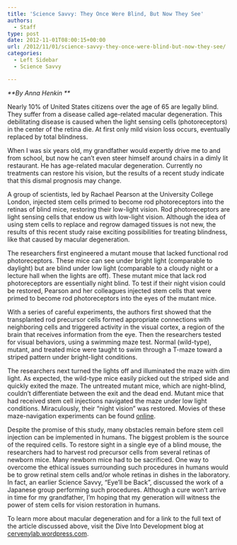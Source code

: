 ```yaml
---
title: 'Science Savvy: They Once Were Blind, But Now They See'
authors: 
  - Staff
type: post
date: 2012-11-01T08:00:15+00:00
url: /2012/11/01/science-savvy-they-once-were-blind-but-now-they-see/
categories:
  - Left Sidebar
  - Science Savvy

---
```

_**By Anna Henkin **_

Nearly 10% of United States citizens over the age of 65 are legally blind. They suffer from a disease called age-related macular degeneration. This debilitating disease is caused when the light sensing cells (photoreceptors) in the center of the retina die. At first only mild vision loss occurs, eventually replaced by total blindness.

When I was six years old, my grandfather would expertly drive me to and from school, but now he can’t even steer himself around chairs in a dimly lit restaurant. He has age-related macular degeneration. Currently no treatments can restore his vision, but the results of a recent study indicate that this dismal prognosis may change.

A group of scientists, led by Rachael Pearson at the University College London, injected stem cells primed to become rod photoreceptors into the retinas of blind mice, restoring their low-light vision. Rod photoreceptors are light sensing cells that endow us with low-light vision. Although the idea of using stem cells to replace and regrow damaged tissues is not new, the results of this recent study raise exciting possibilities for treating blindness, like that caused by macular degeneration.

The researchers first engineered a mutant mouse that lacked functional rod photoreceptors. These mice can see under bright light (comparable to daylight) but are blind under low light (comparable to a cloudy night or a lecture hall when the lights are off). These mutant mice that lack rod photoreceptors are essentially night blind. To test if their night vision could be restored, Pearson and her colleagues injected stem cells that were primed to become rod photoreceptors into the eyes of the mutant mice.

With a series of careful experiments, the authors first showed that the transplanted rod precursor cells formed appropriate connections with neighboring cells and triggered activity in the visual cortex, a region of the brain that receives information from the eye. Then the researchers tested for visual behaviors, using a swimming maze test. Normal (wild-type), mutant, and treated mice were taught to swim through a T-maze toward a striped pattern under bright-light conditions.

The researchers next turned the lights off and illuminated the maze with dim light. As expected, the wild-type mice easily picked out the striped side and quickly exited the maze. The untreated mutant mice, which are night-blind, couldn’t differentiate between the exit and the dead end. Mutant mice that had received stem cell injections navigated the maze under low light conditions. Miraculously, their “night vision” was restored. Movies of these maze-navigation experiments can be found [online][1].

Despite the promise of this study, many obstacles remain before stem cell injection can be implemented in humans. The biggest problem is the source of the required cells. To restore sight in a single eye of a blind mouse, the researchers had to harvest rod precursor cells from several retinas of newborn mice. Many newborn mice had to be sacrificed. One way to overcome the ethical issues surrounding such procedures in humans would be to grow retinal stem cells and/or whole retinas in dishes in the laboratory. In fact, an earlier Science Savvy, “Eye’ll be Back”, discussed the work of a Japanese group performing such procedures. Although a cure won’t arrive in time for my grandfather, I’m hoping that my generation will witness the power of stem cells for vision restoration in humans.

To learn more about macular degeneration and for a link to the full text of the article discussed above, visit the Dive Into Development blog at [cervenylab.wordpress.com][2].

 [1]: tinyurl.com/8fwaujr
 [2]: http://cervenylab.wordpress.com